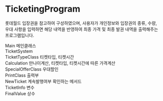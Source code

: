 # TicketingProgram
롯데월드 입장권을 참고하여 구성하였으며, 사용자가 개인정보와 입장권의 종류, 수량, 우대 사항을 입력하면 해당 내역을 반영하여 최종 가격 및 최종 발권 내역을 출력해주는 프로그램입니다.

Main 메인클래스<br/>
TicketSystem<br/>
TicketTypeClass 티켓타입,  티켓시간<br/>
Calculation 만나이계산, 티켓타입, 티켓시간에 따른 가격계산<br/>
SpecialOfferClass 우대할인<br/>
PrintClass 출력부<br/>
NewTicket 계속발행여부 확인하는 메서드<br/>
TicketInfo 변수<br/>
FinalValue 상수<br/>
